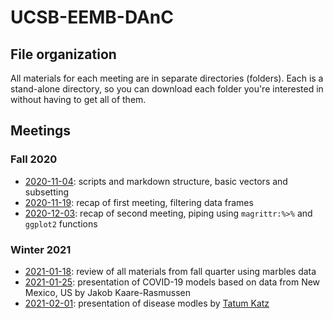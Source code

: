 # UCSB-EEMB-DAnC

## File organization

All materials for each meeting are in separate directories (folders). Each is a stand-alone directory, so you can download each folder you're interested in without having to get all of them.

## Meetings

### Fall 2020
- [2020-11-04](https://github.com/an-bui/UCSB-EEMB-DAnC/tree/main/2020-11-04-intro_to_R-part01): scripts and markdown structure, basic vectors and subsetting
- [2020-11-19](https://github.com/an-bui/UCSB-EEMB-DAnC/tree/main/2020-11-19-intro_to_R-part02): recap of first meeting, filtering data frames
- [2020-12-03](https://github.com/an-bui/UCSB-EEMB-DAnC/tree/main/2020-12-03-intro_to_R-part03): recap of second meeting, piping using `magrittr:%>%` and `ggplot2` functions

### Winter 2021
- [2021-01-18](https://github.com/an-bui/UCSB-EEMB-DAnC/tree/main/2021-01-18-intro_to_R-review): review of all materials from fall quarter using marbles data  
- [2021-01-25](https://github.com/an-bui/UCSB-EEMB-DAnC/tree/main/2021-01-25-COVID_models): presentation of COVID-19 models based on data from New Mexico, US by Jakob Kaare-Rasmussen  
- [2021-02-01](https://github.com/an-bui/UCSB-EEMB-DAnC/tree/main/2021-02-01-disease_models): presentation of disease modles by [Tatum Katz](https://tatumskatz.weebly.com/)